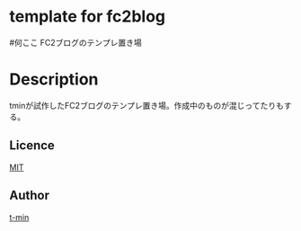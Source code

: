 template for fc2blog
====

#何ここ
FC2ブログのテンプレ置き場

# Description
tminが試作したFC2ブログのテンプレ置き場。作成中のものが混じってたりもする。

## Licence

[MIT](https://github.com/tcnksm/tool/blob/master/LICENCE)

## Author

[t-min](https://github.com/t-min)

